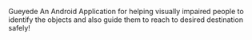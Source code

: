 Gueyede
	An Android Application for helping visually impaired people to identify the objects and also guide them to reach to desired destination safely!